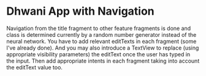 # Dhwani App with Navigation
Navigation from the title fragment to other feature fragments is done and class is determined currently by a random number generator instead of the neural network.
You have to add relevant editTexts in each fragment (some I've already done). And you may also introduce a TextView to replace (using appropriate visibility parameters) the editText once the user has typed in the input. Then add appropriate intents in each fragment taking into account the editText value too.
